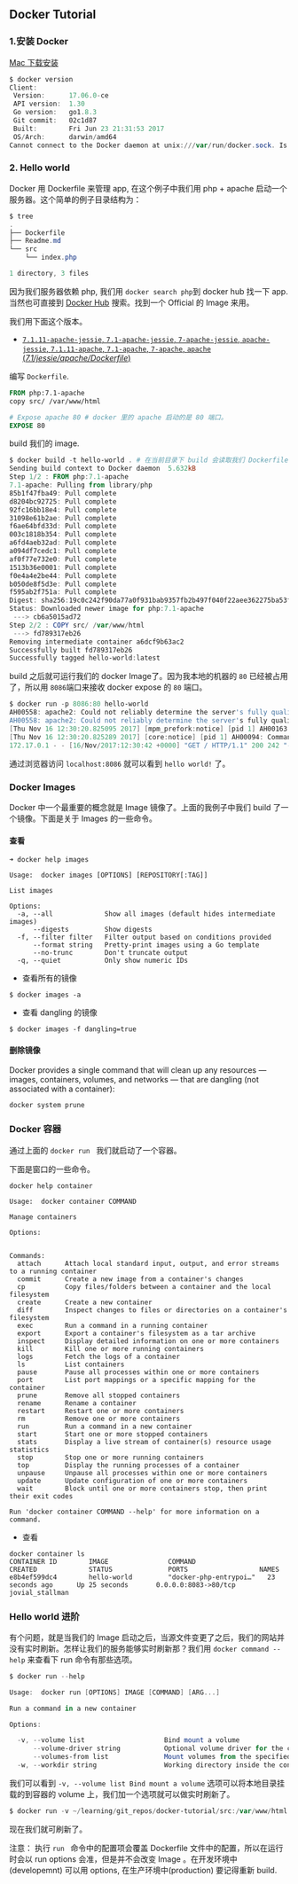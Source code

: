## Docker Tutorial

### 1.安装  Docker

[Mac 下载安装](/Users/easonzhan/learning/git_repos/docker-tutorial)

```powershell
$ docker version                                                        
Client:
 Version:      17.06.0-ce
 API version:  1.30
 Go version:   go1.8.3
 Git commit:   02c1d87
 Built:        Fri Jun 23 21:31:53 2017
 OS/Arch:      darwin/amd64
Cannot connect to the Docker daemon at unix:///var/run/docker.sock. Is the docker daemon running?
```

### 2. Hello world

Docker 用 Dockerfile 来管理 app, 在这个例子中我们用 php + apache 启动一个服务器。这个简单的例子目录结构为：

```powershell
$ tree                                                                  
.
├── Dockerfile
├── Readme.md
└── src
    └── index.php

1 directory, 3 files
```

因为我们服务器依赖 php, 我们用 `docker search php`到 docker hub 找一下 app. 当然也可直接到 [Docker Hub](https://hub.docker.com/) 搜索。找到一个 Official 的 Image 来用。

我们用下面这个版本。

- [`7.1.11-apache-jessie`, `7.1-apache-jessie`, `7-apache-jessie`, `apache-jessie`, `7.1.11-apache`, `7.1-apache`, `7-apache`, `apache` (*7.1/jessie/apache/Dockerfile*)](https://github.com/docker-library/php/blob/bfe27759103fa6050601060165409b5b3be06395/7.1/jessie/apache/Dockerfile)

编写 `Dockerfile`.

```dockerfile
FROM php:7.1-apache
copy src/ /var/www/html

# Expose apache 80 # docker 里的 apache 启动的是 80 端口。
EXPOSE 80
```

build 我们的 image.

```powershell
$ docker build -t hello-world . # 在当前目录下 build 会读取我们 Dockerfile  
Sending build context to Docker daemon  5.632kB
Step 1/2 : FROM php:7.1-apache
7.1-apache: Pulling from library/php
85b1f47fba49: Pull complete
d8204bc92725: Pull complete
92fc16bb18e4: Pull complete
31098e61b2ae: Pull complete
f6ae64bfd33d: Pull complete
003c1818b354: Pull complete
a6fd4aeb32ad: Pull complete
a094df7cedc1: Pull complete
af0f77e732e0: Pull complete
1513b36e0001: Pull complete
f0e4a4e2be44: Pull complete
b050de8f5d3e: Pull complete
f595ab2f751a: Pull complete
Digest: sha256:19c0c242f90da77a0f931bab9357fb2b497f040f22aee362275ba53ffa4be4e8
Status: Downloaded newer image for php:7.1-apache
 ---> cb6a5015ad72
Step 2/2 : COPY src/ /var/www/html
 ---> fd789317eb26
Removing intermediate container a6dcf9b63ac2
Successfully built fd789317eb26
Successfully tagged hello-world:latest
```

build 之后就可运行我们的 docker Image了。因为我本地的机器的 `80` 已经被占用了，所以用 `8086`端口来接收 docker expose 的 `80`  端口。

```powershell
$ docker run -p 8086:80 hello-world    
AH00558: apache2: Could not reliably determine the server's fully qualified domain name, using 172.17.0.2. Set the 'ServerName' directive globally to suppress this message
AH00558: apache2: Could not reliably determine the server's fully qualified domain name, using 172.17.0.2. Set the 'ServerName' directive globally to suppress this message
[Thu Nov 16 12:30:20.825095 2017] [mpm_prefork:notice] [pid 1] AH00163: Apache/2.4.10 (Debian) PHP/7.1.11 configured -- resuming normal operations
[Thu Nov 16 12:30:20.825289 2017] [core:notice] [pid 1] AH00094: Command line: 'apache2 -D FOREGROUND'
172.17.0.1 - - [16/Nov/2017:12:30:42 +0000] "GET / HTTP/1.1" 200 242 "-" "Mozilla/5.0 (Macintosh; Intel Mac OS X 10_13_1) AppleWebKit/537.36 (KHTML, like Gecko) Chrome/61.0.3163.100 Safari/537.36"
```

通过浏览器访问 `localhost:8086` 就可以看到 `hello world!` 了。

### Docker Images 

Docker 中一个最重要的概念就是 Image 镜像了。上面的我例子中我们 build 了一个镜像。下面是关于 Images 的一些命令。

#### 查看
```
➜ docker help images

Usage:  docker images [OPTIONS] [REPOSITORY[:TAG]]

List images

Options:
  -a, --all             Show all images (default hides intermediate images)
      --digests         Show digests
  -f, --filter filter   Filter output based on conditions provided
      --format string   Pretty-print images using a Go template
      --no-trunc        Don't truncate output
  -q, --quiet           Only show numeric IDs
```
-  查看所有的镜像
```
$ docker images -a
```
- 查看 dangling 的镜像
```
$ docker images -f dangling=true
```

#### 删除镜像



Docker provides a single command that will clean up any resources — images, containers, volumes, and networks — that are dangling (not associated with a container):

```
docker system prune
```

### Docker 容器
通过上面的 `docker run ` 我们就启动了一个容器。

下面是窗口的一些命令。

```
docker help container

Usage:  docker container COMMAND

Manage containers

Options:


Commands:
  attach      Attach local standard input, output, and error streams to a running container
  commit      Create a new image from a container's changes
  cp          Copy files/folders between a container and the local filesystem
  create      Create a new container
  diff        Inspect changes to files or directories on a container's filesystem
  exec        Run a command in a running container
  export      Export a container's filesystem as a tar archive
  inspect     Display detailed information on one or more containers
  kill        Kill one or more running containers
  logs        Fetch the logs of a container
  ls          List containers
  pause       Pause all processes within one or more containers
  port        List port mappings or a specific mapping for the container
  prune       Remove all stopped containers
  rename      Rename a container
  restart     Restart one or more containers
  rm          Remove one or more containers
  run         Run a command in a new container
  start       Start one or more stopped containers
  stats       Display a live stream of container(s) resource usage statistics
  stop        Stop one or more running containers
  top         Display the running processes of a container
  unpause     Unpause all processes within one or more containers
  update      Update configuration of one or more containers
  wait        Block until one or more containers stop, then print their exit codes

Run 'docker container COMMAND --help' for more information on a command.
```

- 查看
```
docker container ls
CONTAINER ID        IMAGE               COMMAND                  CREATED             STATUS              PORTS                  NAMES
e8b4ef599dc4        hello-world         "docker-php-entrypoi…"   23 seconds ago      Up 25 seconds       0.0.0.0:8083->80/tcp   jovial_stallman
```

### Hello world 进阶

有个问题，就是当我们的 Image 启动之后，当源文件变更了之后，我们的网站并没有实时刷新。怎样让我们的服务能够实时刷新那？我们用 `docker command --help` 来查看下 run 命令有那些选项。
```powershell
$ docker run --help                                                       

Usage:  docker run [OPTIONS] IMAGE [COMMAND] [ARG...]

Run a command in a new container

Options:

  -v, --volume list                    Bind mount a volume
      --volume-driver string           Optional volume driver for the container
      --volumes-from list              Mount volumes from the specified container(s)
  -w, --workdir string                 Working directory inside the container
```
我们可以看到 `-v, --volume list Bind mount a volume` 选项可以将本地目录挂载的到容器的 volume 上，我们加一个选项就可以做实时刷新了。

```powershell
$ docker run -v ~/learning/git_repos/docker-tutorial/src:/var/www/html -p 8086:80 hello-world
```
现在我们就可刷新了。

注意： 执行 `run ` 命令中的配置项会覆盖 Dockerfile 文件中的配置，所以在运行时会以 run options 会准，但是并不会改变 Image 。在开发环境中 (developemnt) 可以用 options, 在生产环境中(production) 要记得重新 build.
